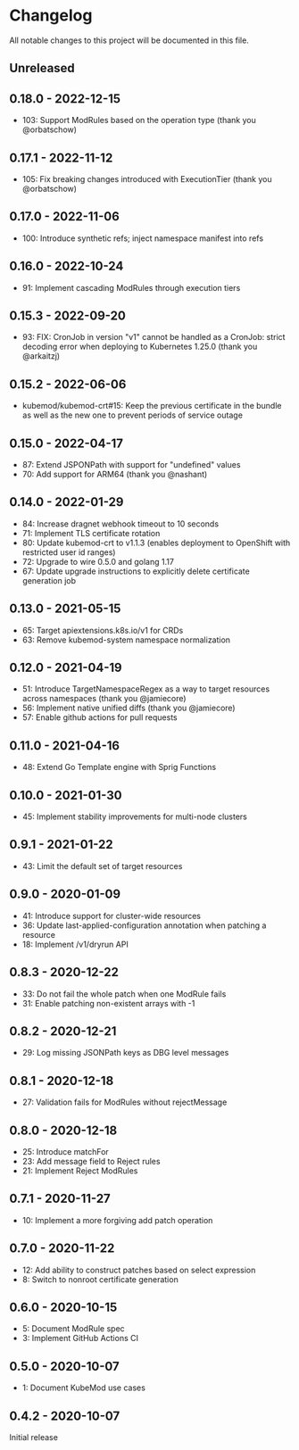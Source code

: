 # Changelog

All notable changes to this project will be documented in this file.

## Unreleased

## 0.18.0 - 2022-12-15

- 103: Support ModRules based on the operation type (thank you @orbatschow)

## 0.17.1 - 2022-11-12

- 105: Fix breaking changes introduced with ExecutionTier (thank you @orbatschow)

## 0.17.0 - 2022-11-06

- 100: Introduce synthetic refs; inject namespace manifest into refs

## 0.16.0 - 2022-10-24

- 91: Implement cascading ModRules through execution tiers

## 0.15.3 - 2022-09-20

- 93: FIX: CronJob in version "v1" cannot be handled as a CronJob: strict decoding error when deploying to Kubernetes 1.25.0 (thank you @arkaitzj)

## 0.15.2 - 2022-06-06

- kubemod/kubemod-crt#15: Keep the previous certificate in the bundle as well as the new one to prevent periods of service outage

## 0.15.0 - 2022-04-17

- 87: Extend JSPONPath with support for "undefined" values
- 70: Add support for ARM64 (thank you @nashant)

## 0.14.0 - 2022-01-29

- 84: Increase dragnet webhook timeout to 10 seconds
- 71: Implement TLS certificate rotation
- 80: Update kubemod-crt to v1.1.3 (enables deployment to OpenShift with restricted user id ranges)
- 72: Upgrade to wire 0.5.0 and golang 1.17
- 67: Update upgrade instructions to explicitly delete certificate generation job

## 0.13.0 - 2021-05-15

- 65: Target apiextensions.k8s.io/v1 for CRDs
- 63: Remove kubemod-system namespace normalization

## 0.12.0 - 2021-04-19

- 51: Introduce TargetNamespaceRegex as a way to target resources across namespaces (thank you @jamiecore)
- 56: Implement native unified diffs (thank you @jamiecore)
- 57: Enable github actions for pull requests

## 0.11.0 - 2021-04-16

- 48: Extend Go Template engine with Sprig Functions

## 0.10.0 - 2021-01-30

- 45: Implement stability improvements for multi-node clusters

## 0.9.1 - 2021-01-22

- 43: Limit the default set of target resources

## 0.9.0 - 2020-01-09

- 41: Introduce support for cluster-wide resources
- 36: Update last-applied-configuration annotation when patching a resource
- 18: Implement /v1/dryrun API

## 0.8.3 - 2020-12-22

- 33: Do not fail the whole patch when one ModRule fails
- 31: Enable patching non-existent arrays with -1

## 0.8.2 - 2020-12-21

- 29: Log missing JSONPath keys as DBG level messages

## 0.8.1 - 2020-12-18

- 27: Validation fails for ModRules without rejectMessage

## 0.8.0 - 2020-12-18

- 25: Introduce matchFor
- 23: Add message field to Reject rules
- 21: Implement Reject ModRules

## 0.7.1 - 2020-11-27

- 10: Implement a more forgiving add patch operation

## 0.7.0 - 2020-11-22

- 12: Add ability to construct patches based on select expression
- 8: Switch to nonroot certificate generation

## 0.6.0 - 2020-10-15

- 5: Document ModRule spec
- 3: Implement GitHub Actions CI

## 0.5.0 - 2020-10-07

- 1: Document KubeMod use cases

## 0.4.2 - 2020-10-07

Initial release
